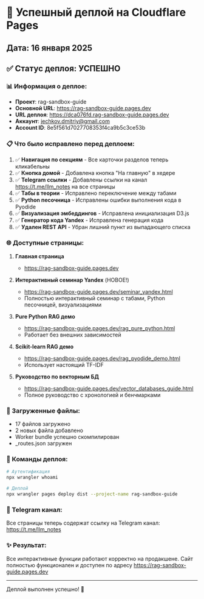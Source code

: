 # 🚀 Успешный деплой на Cloudflare Pages

## Дата: 16 января 2025

## ✅ Статус деплоя: УСПЕШНО

### 📊 Информация о деплое:
- **Проект**: rag-sandbox-guide
- **Основной URL**: https://rag-sandbox-guide.pages.dev
- **URL деплоя**: https://dca076fd.rag-sandbox-guide.pages.dev
- **Аккаунт**: jechkov.dmitriy@gmail.com
- **Account ID**: 8e5f561d7027708353f4ca9b5c3ce53b

### 📋 Что было исправлено перед деплоем:

1. ✅ **Навигация по секциям** - Все карточки разделов теперь кликабельны
2. ✅ **Кнопка домой** - Добавлена кнопка "На главную" в хедере
3. ✅ **Telegram ссылки** - Добавлены ссылки на канал https://t.me/llm_notes на все страницы
4. ✅ **Табы в теории** - Исправлено переключение между табами
5. ✅ **Python песочница** - Исправлены ошибки выполнения кода в Pyodide
6. ✅ **Визуализация эмбеддингов** - Исправлена инициализация D3.js
7. ✅ **Генератор кода Yandex** - Исправлена генерация кода
8. ✅ **Удален REST API** - Убран лишний пункт из выпадающего списка

### 🌐 Доступные страницы:

1. **Главная страница**
   - https://rag-sandbox-guide.pages.dev

2. **Интерактивный семинар Yandex** (НОВОЕ!)
   - https://rag-sandbox-guide.pages.dev/seminar_yandex.html
   - Полностью интерактивный семинар с табами, Python песочницей, визуализациями

3. **Pure Python RAG демо**
   - https://rag-sandbox-guide.pages.dev/rag_pure_python.html
   - Работает без внешних зависимостей

4. **Scikit-learn RAG демо**
   - https://rag-sandbox-guide.pages.dev/rag_pyodide_demo.html
   - Использует настоящий TF-IDF

5. **Руководство по векторным БД**
   - https://rag-sandbox-guide.pages.dev/vector_databases_guide.html
   - Полное руководство с хронологией и бенчмарками

### 📁 Загруженные файлы:
- 17 файлов загружено
- 2 новых файла добавлено
- Worker bundle успешно скомпилирован
- _routes.json загружен

### 🔧 Команды деплоя:
```bash
# Аутентификация
npx wrangler whoami

# Деплой
npx wrangler pages deploy dist --project-name rag-sandbox-guide
```

### 📱 Telegram канал:
Все страницы теперь содержат ссылку на Telegram канал: https://t.me/llm_notes

### ✨ Результат:
Все интерактивные функции работают корректно на продакшене. Сайт полностью функционален и доступен по адресу https://rag-sandbox-guide.pages.dev

---
Деплой выполнен успешно! 🎉